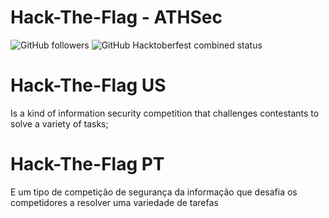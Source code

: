 # Hack-The-Flag - ATHSec

![GitHub followers](https://img.shields.io/github/followers/codig0?style=for-the-badge) 
![GitHub Hacktoberfest combined status](https://img.shields.io/github/hacktoberfest/2019/codig0/hack-the-flag?color=green&label=Hack%20The%20Flag&logo=%2350FA7B&logoColor=Test%20Your%20SKill&style=for-the-badge)

# Hack-The-Flag US 
  Is a kind of information security competition that challenges contestants to solve a variety of tasks;

# Hack-The-Flag PT
  E um tipo de competição de segurança da informação que desafia os competidores a resolver uma variedade de tarefas
